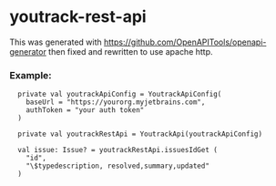 # youtrack-rest-api

This was generated with https://github.com/OpenAPITools/openapi-generator then fixed and rewritten to use apache http.

### Example:

```
  private val youtrackApiConfig = YoutrackApiConfig(
    baseUrl = "https://yourorg.myjetbrains.com",
    authToken = "your auth token"
  )
  
  private val youtrackRestApi = YoutrackApi(youtrackApiConfig)
  
  val issue: Issue? = youtrackRestApi.issuesIdGet (
    "id",
    "\$typedescription, resolved,summary,updated"
  )
```
